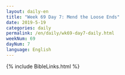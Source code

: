 ```yaml
---
layout: daily-en
title: "Week 69 Day 7: Mend the Loose Ends"
date: 2019-5-19 
categories: daily
permalink: /en/daily/wk69-day7-daily.html
weekNum: 69
dayNum: 7
language: English
---
```

{% include BibleLinks.html %} 
